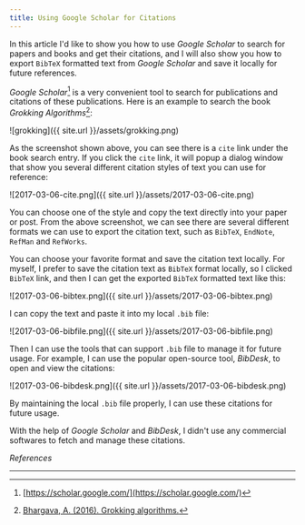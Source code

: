 ```yaml
---
title: Using Google Scholar for Citations
---
```


In this article I'd like to show you how to use _Google Scholar_ to search for papers and books and get their citations, and I will also show you how to export `BibTeX` formatted text from _Google Scholar_ and save it locally for future references.

_Google Scholar_[^scholar] is a very convenient tool to search for publications and citations of these publications. Here is an example to search the book _Grokking Algorithms_[^grokking]:

![grokking]({{ site.url }}/assets/grokking.png)

As the screenshot shown above, you can see there is a `cite` link under the book search entry. If you click the `cite` link, it will popup a dialog window that show you several different citation styles of text you can use for reference:

![2017-03-06-cite.png]({{ site.url }}/assets/2017-03-06-cite.png)

You can choose one of the style and copy the text directly into your paper or post. From the above screenshot, we can see there are several different formats we can use to export the citation text, such as `BibTeX`, `EndNote`, `RefMan` and `RefWorks`.

You can choose your favorite format and save the citation text locally. For myself, I prefer to save the citation text as `BibTeX` format locally, so I clicked `BibTeX` link, and then I can get the exported `BibTeX` formatted text like this:

![2017-03-06-bibtex.png]({{ site.url }}/assets/2017-03-06-bibtex.png)

I can copy the text and paste it into my local `.bib` file:

![2017-03-06-bibfile.png]({{ site.url }}/assets/2017-03-06-bibfile.png)

Then I can use the tools that can support `.bib` file to manage it for future usage. For example, I can use the popular open-source tool, _BibDesk_, to open and view the citations:

![2017-03-06-bibdesk.png]({{ site.url }}/assets/2017-03-06-bibdesk.png)

By maintaining the local `.bib` file properly, I can use these citations for future usage.

With the help of _Google Scholar_ and _BibDesk_, I didn't use any commercial softwares to fetch and manage these citations.

[^scholar]: [https://scholar.google.com/](https://scholar.google.com/)
[^grokking]: [Bhargava, A. (2016). Grokking algorithms.](https://scholar.google.com/scholar?hl=en&q=grokking+algorithms&btnG=&as_sdt=1%2C34&as_sdtp=)

_References_

---
